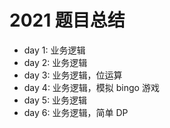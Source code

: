# 2021 题目总结

- day  1: 业务逻辑
- day  2: 业务逻辑
- day  3: 业务逻辑，位运算
- day  4: 业务逻辑，模拟 bingo 游戏
- day  5: 业务逻辑
- day  6: 业务逻辑，简单 DP
